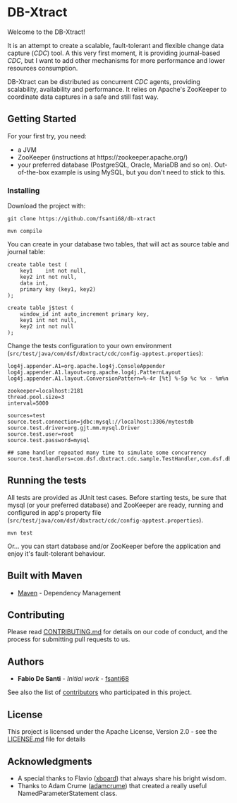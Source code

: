 # DB-Xtract

Welcome to the DB-Xtract!

It is an attempt to create a scalable, fault-tolerant and flexible change data capture (<i>CDC</i>) tool. A this very first moment, it is providing journal-based <i>CDC</i>, but I want to add other mechanisms for more performance and lower resources consumption.

DB-Xtract can be distributed as concurrent <i>CDC</i> agents, providing scalability, availability and performance. It relies on Apache's ZooKeeper to coordinate data captures in a safe and still fast way.

## Getting Started

For your first try, you need:
<ul>
<li>a JVM</li>
<li>ZooKeeper (instructions at https://zookeeper.apache.org/)</li>
<li>your preferred database (PostgreSQL, Oracle, MariaDB and so on). Out-of-the-box example is using MySQL, but you don't need to stick to this.</li>
</ul>

### Installing

Download the project with:
	
	git clone https://github.com/fsanti68/db-xtract
	
	mvn compile
	

You can create in your database two tables, that will act as source table and journal table:

	create table test (
		key1	int not null,
		key2 int not null,
		data int,
		primary key (key1, key2)
	); 
	
	create table j$test (
		window_id int auto_increment primary key,
		key1 int not null,
		key2 int not null
	);

Change the tests configuration to your own environment (<code>src/test/java/com/dsf/dbxtract/cdc/config-apptest.properties</code>):

	log4j.appender.A1=org.apache.log4j.ConsoleAppender
	log4j.appender.A1.layout=org.apache.log4j.PatternLayout
	log4j.appender.A1.layout.ConversionPattern=%-4r [%t] %-5p %c %x - %m%n
	
	zookeeper=localhost:2181
	thread.pool.size=3
	interval=5000
	
	sources=test
	source.test.connection=jdbc:mysql://localhost:3306/mytestdb
	source.test.driver=org.gjt.mm.mysql.Driver
	source.test.user=root
	source.test.password=mysql
	
	## same handler repeated many time to simulate some concurrency
	source.test.handlers=com.dsf.dbxtract.cdc.sample.TestHandler,com.dsf.dbxtract.cdc.sample.TestHandler

## Running the tests

All tests are provided as JUnit test cases. Before starting tests, be sure that mysql (or your preferred database) and ZooKeeper are ready, running and configured in app's property file (<code>src/test/java/com/dsf/dbxtract/cdc/config-apptest.properties</code>).

	mvn test
	
Or... you can start database and/or ZooKeeper before the application and enjoy it's fault-tolerant behaviour.


## Built with Maven

* [Maven](https://maven.apache.org/) - Dependency Management

## Contributing

Please read [CONTRIBUTING.md](CONTRIBUTING.md) for details on our code of conduct, and the process for submitting pull requests to us.

## Authors

* **Fabio De Santi** - *Initial work* - [fsanti68](https://github.com/fsanti68)

See also the list of [contributors](https://github.com/your/project/contributors) who participated in this project.

## License

This project is licensed under the Apache License, Version 2.0 - see the [LICENSE.md](LICENSE.md) file for details

## Acknowledgments

* A special thanks to Flavio ([xboard](https://github.com/xboard)) that always share his bright wisdom.
* Thanks to Adam Crume ([adamcrume](https://github.com/adamcrume)) that created a really useful NamedParameterStatement class.
